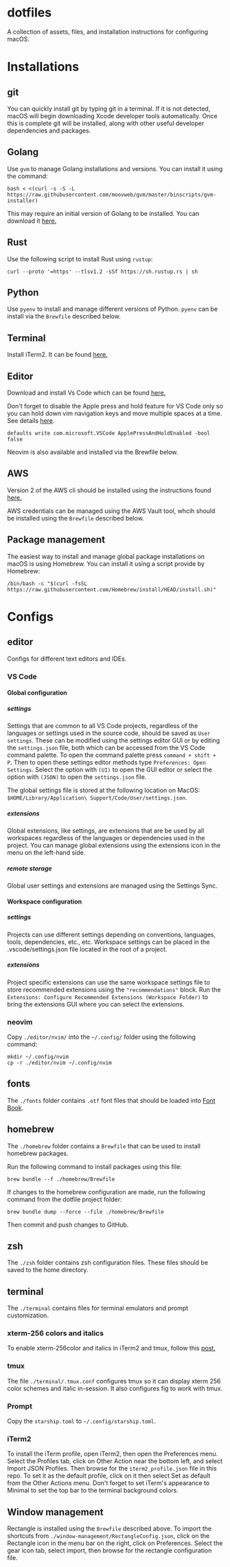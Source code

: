# dotfiles
A collection of assets, files, and installation instructions for configuring macOS.

# Installations

## git
You can quickly install git by typing git in a terminal. If it is not detected, macOS will begin downloading Xcode developer tools automatically. Once this is complete git will be installed, along with other useful developer dependencies and packages.

## Golang
Use `gvm` to manage Golang installations and versions. You can install it using the command:
```shell
bash < <(curl -s -S -L https://raw.githubusercontent.com/moovweb/gvm/master/binscripts/gvm-installer)
```
This may require an initial version of Golang to be installed. You can download it [here.](https://go.dev/dl/)

## Rust
Use the following script to install Rust using `rustup`:
```shell
curl --proto '=https' --tlsv1.2 -sSf https://sh.rustup.rs | sh
```

## Python
Use `pyenv` to install and manage different versions of Python. `pyenv` can be install via the `Brewfile` described below.

## Terminal
Install iTerm2. It can be found [here.](https://iterm2.com)

## Editor
Download and install Vs Code which can be found [here.](https://code.visualstudio.com)

Don't forget to disable the Apple press and hold feature for VS Code only so you can hold down vim navigation keys and move multiple spaces at a time. See details [here](https://stackoverflow.com/a/44010683/10974954).
```shell
defaults write com.microsoft.VSCode ApplePressAndHoldEnabled -bool false
```

Neovim is also available and installed via the Brewfile below.

## AWS
Version 2 of the AWS cli should be installed using the instructions found [here.](https://docs.aws.amazon.com/cli/latest/userguide/getting-started-install.html)

AWS credentials can be managed using the AWS Vault tool, whcih should be installed using the `Brewfile` described below.

## Package management
The easiest way to install and manage global package installations on macOS is using Homebrew. You can install it using a script provide by Homebrew:
```shell
/bin/bash -c "$(curl -fsSL https://raw.githubusercontent.com/Homebrew/install/HEAD/install.sh)"
```

# Configs

## editor
Configs for different text editors and IDEs.

### VS Code

#### Global configuration
##### settings
Settings that are common to all VS Code projects, regardless of the languages or settings used in the source code, should be saved as `User settings`. These can be modified using the settings editor GUI or by editing the `settings.json` file, both which can be accessed from the VS Code command palette. To open the command palette press `command + shift + P`. Then to open these settings editor methods type `Preferences: Open Settings`. Select the option with `(UI)` to open the GUI editor or select the option with `(JSON)` to open the `settings.json` file.

The global settings file is stored at the following location on MacOS: `$HOME/Library/Application\ Support/Code/User/settings.json`.

##### extensions
Global extensions, like settings, are extensions that are be used by all workspaces regardless of the languages or dependencies used in the project. You can manage global extensions using the extensions icon in the menu on the left-hand side.

##### remote storage
Global user settings and extensions are managed using the Settings Sync.

#### Workspace configuration
##### settings
Projects can use different settings depending on conventions, languages, tools, dependencies, etc., etc. Workspace settings can be placed in the .vscode/settings.json file located in the root of a project.

##### extensions
Project specific extensions can use the same workspace settings file to store recommended extensions using the `"recommendations"` block. Run the `Extensions: Configure Recommended Extensions (Workspace Folder)` to bring the extensions GUI where you can select the extensions.  

### neovim
Copy `./editor/nvim/` into the `~/.config/` folder using the following command:
```shell
mkdir ~/.config/nvim
cp -r ./editor/nvim ~/.config/nvim
```

## fonts
The `./fonts` folder contains `.otf` font files that should be loaded into [Font Book](https://support.apple.com/guide/font-book/welcome/mac).

## homebrew
The `./homebrew` folder contains a `Brewfile` that can be used to install homebrew packages.

Run the following command to install packages using this file:
```shell
brew bundle --f ./homebrew/Brewfile
```

If changes to the homebrew configuration are made, run the following command from the dotfile project folder:
```shell
brew bundle dump --force --file ./homebrew/Brewfile
```

Then commit and push changes to GitHub.

## zsh
The `./zsh` folder contains zsh configuration files. These files should be saved to the home directory.

## terminal
The `./terminal` contains files for terminal emulators and prompt customization.

### xterm-256 colors and italics
To enable xterm-256color and italics in iTerm2 and tmux, follow this [post.](https://medium.com/@dubistkomisch/how-to-actually-get-italics-and-true-colour-to-work-in-iterm-tmux-vim-9ebe55ebc2be)

### tmux
The file `./terminal/.tmux.conf` configures tmux so it can display xterm 256 color schemes and italic in-session. It also configures fig to work with tmux.

### Prompt
Copy the `starship.toml` to `~/.config/starship.toml`.

### iTerm2
To install the iTerm profile, open iTerm2, then open the Preferences menu. Select the Profiles tab, click on Other Action near the bottom left, and select Import JSON Profiles. Then browse for the `iterm2_profile.json` file in this repo. To set it as the default profile, click on it then select Set as default from the Other Actions menu. Don't forget to set iTerm's appearance to Minimal to set the top bar to the terminal background colors.

## Window management
Rectangle is installed using the `Brewfile` described above. To import the shortcuts from `./window-management/RectangleConfig.json`, click on the Rectangle icon in the menu bar on the right, click on Preferences. Select the gear icon tab, select import, then browse for the rectangle configuration file.